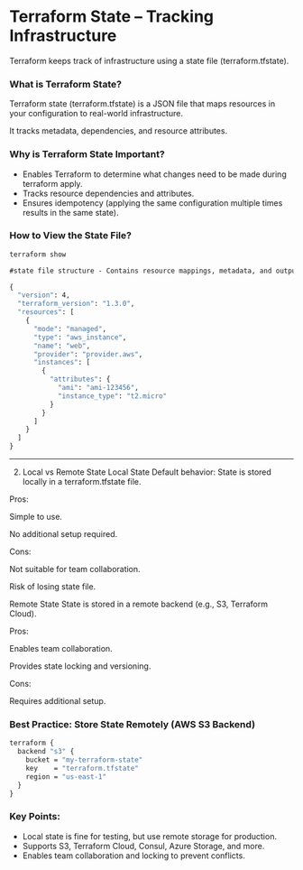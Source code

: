 # Terraform State – Tracking Infrastructure

Terraform keeps track of infrastructure using a state file (terraform.tfstate).

### What is Terraform State?

Terraform state (terraform.tfstate) is a JSON file that maps resources in your configuration to real-world infrastructure.

It tracks metadata, dependencies, and resource attributes.

### Why is Terraform State Important?
- Enables Terraform to determine what changes need to be made during terraform apply.
- Tracks resource dependencies and attributes.
- Ensures idempotency (applying the same configuration multiple times results in the same state).

### How to View the State File?
```cmd
terraform show

#state file structure - Contains resource mappings, metadata, and outputs.

{
  "version": 4,
  "terraform_version": "1.3.0",
  "resources": [
    {
      "mode": "managed",
      "type": "aws_instance",
      "name": "web",
      "provider": "provider.aws",
      "instances": [
        {
          "attributes": {
            "ami": "ami-123456",
            "instance_type": "t2.micro"
          }
        }
      ]
    }
  ]
}
```

---

2. Local vs Remote State
Local State
Default behavior: State is stored locally in a terraform.tfstate file.

Pros:

Simple to use.

No additional setup required.

Cons:

Not suitable for team collaboration.

Risk of losing state file.

Remote State
State is stored in a remote backend (e.g., S3, Terraform Cloud).

Pros:

Enables team collaboration.

Provides state locking and versioning.

Cons:

Requires additional setup.


### Best Practice: Store State Remotely (AWS S3 Backend)
```cmd
terraform {
  backend "s3" {
    bucket = "my-terraform-state"
    key    = "terraform.tfstate"
    region = "us-east-1"
  }
}
```

### Key Points:
- Local state is fine for testing, but use remote storage for production.
- Supports S3, Terraform Cloud, Consul, Azure Storage, and more.
- Enables team collaboration and locking to prevent conflicts.

